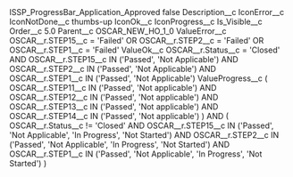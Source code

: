 <?xml version="1.0" encoding="UTF-8"?>
<CustomMetadata xmlns="http://soap.sforce.com/2006/04/metadata" xmlns:xsi="http://www.w3.org/2001/XMLSchema-instance" xmlns:xsd="http://www.w3.org/2001/XMLSchema">
    <label>ISSP_ProgressBar_Application_Approved</label>
    <protected>false</protected>
    <values>
        <field>Description__c</field>
        <value xsi:nil="true"/>
    </values>
    <values>
        <field>IconError__c</field>
        <value xsi:nil="true"/>
    </values>
    <values>
        <field>IconNotDone__c</field>
        <value xsi:type="xsd:string">thumbs-up</value>
    </values>
    <values>
        <field>IconOk__c</field>
        <value xsi:nil="true"/>
    </values>
    <values>
        <field>IconProgress__c</field>
        <value xsi:nil="true"/>
    </values>
    <values>
        <field>Is_Visible__c</field>
        <value xsi:nil="true"/>
    </values>
    <values>
        <field>Order__c</field>
        <value xsi:type="xsd:double">5.0</value>
    </values>
    <values>
        <field>Parent__c</field>
        <value xsi:type="xsd:string">OSCAR_NEW_HO_1_0</value>
    </values>
    <values>
        <field>ValueError__c</field>
        <value xsi:type="xsd:string">OSCAR__r.STEP15__c = &apos;Failed&apos; 
OR 
OSCAR__r.STEP2__c = &apos;Failed&apos;
OR
OSCAR__r.STEP1__c = &apos;Failed&apos;</value>
    </values>
    <values>
        <field>ValueOk__c</field>
        <value xsi:type="xsd:string">OSCAR__r.Status__c = &apos;Closed&apos;
AND
OSCAR__r.STEP15__c IN (&apos;Passed&apos;, &apos;Not Applicable&apos;)
AND
OSCAR__r.STEP2__c IN (&apos;Passed&apos;, &apos;Not Applicable&apos;)
AND
OSCAR__r.STEP1__c IN (&apos;Passed&apos;, &apos;Not Applicable&apos;)</value>
    </values>
    <values>
        <field>ValueProgress__c</field>
        <value xsi:type="xsd:string">(
	OSCAR__r.STEP11__c IN (&apos;Passed&apos;, &apos;Not applicable&apos;) 
	AND 
	OSCAR__r.STEP12__c IN (&apos;Passed&apos;, &apos;Not applicable&apos;) 
	AND 
	OSCAR__r.STEP13__c IN (&apos;Passed&apos;, &apos;Not applicable&apos;) 
	AND 
	OSCAR__r.STEP14__c IN (&apos;Passed&apos;, &apos;Not applicable&apos;)
) 
AND
(
	OSCAR__r.Status__c != &apos;Closed&apos;
	AND
	OSCAR__r.STEP15__c IN (&apos;Passed&apos;, &apos;Not Applicable&apos;, &apos;In Progress&apos;, &apos;Not Started&apos;)
	AND
	OSCAR__r.STEP2__c IN (&apos;Passed&apos;, &apos;Not Applicable&apos;, &apos;In Progress&apos;, &apos;Not Started&apos;)
	AND
	OSCAR__r.STEP1__c IN (&apos;Passed&apos;, &apos;Not Applicable&apos;, &apos;In Progress&apos;, &apos;Not Started&apos;)
)</value>
    </values>
</CustomMetadata>
